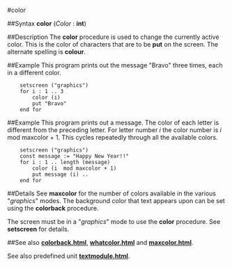 
#color

##Syntax
**color** (_Color_ : **int**)


##Description
The **color** procedure is used to change the currently active color. This is the color of characters that are to be **put** on the screen. The alternate spelling is **colour**.


##Example
This program prints out the message "Bravo" three times, each in a different color.

        setscreen ("graphics")
        for i : 1 .. 3
            color (i)
            put "Bravo"
        end for
##Example
This program prints out a message. The color of each letter is different from the preceding letter. For letter number _i_ the color number is _i_ mod maxcolor + 1. This cycles repeatedly through all the available colors.

        setscreen ("graphics")
        const message := "Happy New Year!!"
        for i : 1 .. length (message)
            color (i  mod maxcolor + 1)
            put message (i) ..
        end for
##Details
See **maxcolor** for the number of colors available in the various "_graphics_" modes. The background color that text appears upon can be set using the **colorback** procedure.

The screen must be in a "_graphics_" mode to use the **color** procedure. See **setscreen** for details.


##See also
**[colorback.html](colorback)**, **[whatcolor.html](whatcolor)** and **[maxcolor.html](maxcolor)**.

See also predefined unit **[textmodule.html](Text)**.

